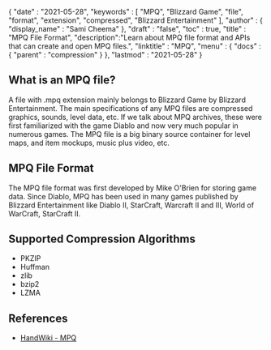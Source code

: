 {
  "date" : "2021-05-28",
  "keywords" : [ "MPQ", "Blizzard Game", "file", "format", "extension", "compressed", "Blizzard Entertainment" ],
  "author" : {
    "display_name" : "Sami Cheema"
  },
  "draft" : "false",
  "toc" : true,
  "title" : "MPQ File Format",
  "description":"Learn about MPQ file format and APIs that can create and open MPQ files.",
  "linktitle" : "MPQ",
  "menu" : {
    "docs" : {
      "parent" : "compression"
    }
  },
  "lastmod" : "2021-05-28"
}

## What is an MPQ file? ##

A file with .mpq extension mainly belongs to Blizzard Game by Blizzard Entertainment. The main specifications of any MPQ files are compressed graphics, sounds, level data, etc.  If we talk about MPQ archives, these were first familiarized with the game Diablo and now very much popular in numerous games. The MPQ file is a big binary source container for level maps, and item mockups, music plus video, etc.

## MPQ File Format ##

The MPQ file format was first developed by Mike O'Brien for storing game data. Since Diablo, MPQ has been used in many games published by Blizzard Entertainment like Diablo II, StarCraft, Warcraft II and III, World of WarCraft, StarCraft II.

## Supported Compression Algorithms ##

 *  PKZIP
 *  Huffman
 *  zlib
 *  bzip2
 *  LZMA

## References

* [HandWiki - MPQ](https://handwiki.org/wiki/MPQ_(file_format))
